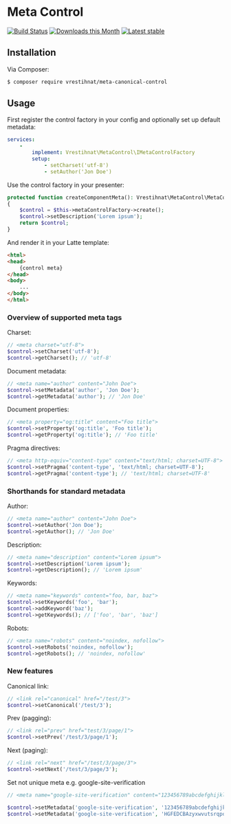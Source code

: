 Meta Control
============

[![Build Status](https://github.com/vrestihnat/meta-canonical-control/workflows/CI/badge.svg)](https://github.com/vrestihnat/meta-canonical-control/actions?query=workflow%3ACI+branch%3Amaster)
[![Downloads this Month](https://img.shields.io/packagist/dm/vrestihnat/meta-canonical-control.svg)](https://packagist.org/packages/vrestihnat/meta-canonical-control)
[![Latest stable](https://img.shields.io/packagist/v/vrestihnat/meta-canonical-control.svg)](https://packagist.org/packages/vrestihnat/meta-canonical-control)


Installation
------------

Via Composer:

```sh
$ composer require vrestihnat/meta-canonical-control
```


Usage
-----

First register the control factory in your config and optionally set up default metadata:
```yaml
services:
    -
        implement: Vrestihnat\MetaControl\IMetaControlFactory
        setup:
            - setCharset('utf-8')
            - setAuthor('Jon Doe')
```

Use the control factory in your presenter:
```php
protected function createComponentMeta(): Vrestihnat\MetaControl\MetaControl
{
    $control = $this->metaControlFactory->create();
    $control->setDescription('Lorem ipsum');
    return $control;
}
```

And render it in your Latte template:
```html
<html>
<head>
    {control meta}
</head>
<body>
    ...
</body>
</html>
```

### Overview of supported meta tags

Charset:
```php
// <meta charset="utf-8">
$control->setCharset('utf-8');
$control->getCharset(); // 'utf-8'
```

Document metadata:
```php
// <meta name="author" content="John Doe">
$control->setMetadata('author', 'Jon Doe');
$control->getMetadata('author'); // 'Jon Doe'
```

Document properties:
```php
// <meta property="og:title" content="Foo title">
$control->setProperty('og:title', 'Foo title');
$control->getProperty('og:title'); // 'Foo title'
```

Pragma directives:
```php
// <meta http-equiv="content-type" content="text/html; charset=UTF-8">
$control->setPragma('content-type', 'text/html; charset=UTF-8');
$control->getPragma('content-type'); // 'text/html; charset=UTF-8'
```

### Shorthands for standard metadata

Author:
```php
// <meta name="author" content="John Doe">
$control->setAuthor('Jon Doe');
$control->getAuthor(); // 'Jon Doe'
```

Description:
```php
// <meta name="description" content="Lorem ipsum">
$control->setDescription('Lorem ipsum');
$control->getDescription(); // 'Lorem ipsum'
```

Keywords:
```php
// <meta name="keywords" content="foo, bar, baz">
$control->setKeywords('foo', 'bar');
$control->addKeyword('baz');
$control->getKeywords(); // ['foo', 'bar', 'baz']
```

Robots:
```php
// <meta name="robots" content="noindex, nofollow">
$control->setRobots('noindex, nofollow');
$control->getRobots(); // 'noindex, nofollow'
```
### New features

Canonical link:
```php
// <link rel="canonical" href="/test/3">
$control->setCanonical('/test/3');
```
Prev (pagging):
```php
// <link rel="prev" href="test/3/page/1">
$control->setPrev('/test/3/page/1');
```
Next (paging):
```php
// <link rel="next" href="/test/3/page/3">
$control->setNext('/test/3/page/3');
```
Set not unique meta e.g. google-site-verification
```php
// <meta name="google-site-verification" content="123456789abcdefghijklmnopqrstuvwxyzABCDEFGH">\n<meta name="google-site-verification" content="HGFEDCBAzyxwvutsrqponmlkjihgfedcba987654321">\n

$control->setMetadata('google-site-verification', '123456789abcdefghijklmnopqrstuvwxyzABCDEFGH');
$control->setMetadata('google-site-verification', 'HGFEDCBAzyxwvutsrqponmlkjihgfedcba987654321');
```